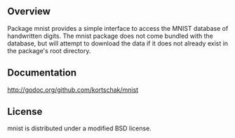 ## Overview

Package mnist provides a simple interface to access the MNIST database of handwritten digits.
The mnist package does not come bundled with the database, but will attempt to download the
data if it does not already exist in the package's root directory.

## Documentation

http://godoc.org/github.com/kortschak/mnist

## License

mnist is distributed under a modified BSD license.
